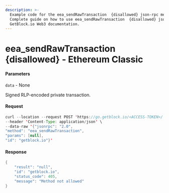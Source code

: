 ```yaml
---
description: >-
  Example code for the eea_sendRawTransaction  {disallowed} json-rpc method.
  Сomplete guide on how to use eea_sendRawTransaction  {disallowed} json-rpc in
  GetBlock.io Web3 documentation.
---
```


# eea\_sendRawTransaction {disallowed} - Ethereum Classic

#### Parameters

`data` - None

Signed RLP-encoded private transaction.

#### Request

```java
curl --location --request POST 'https://go.getblock.io/<ACCESS-TOKEN>/' \
--header 'Content-Type: application/json' \ 
--data-raw '{"jsonrpc": "2.0",
"method": "eea_sendRawTransaction",
"params": [null],
"id": "getblock.io"}'
```

#### Response

```java
{
    "result": "null",
    "id": "getblock.io",
    "status_code": 405,
    "message": "Method not allowed"
}
```
